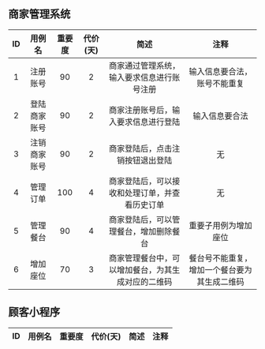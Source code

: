 ## 商家管理系统
|ID  |用例名  |重要度|代价(天)|简述                               |注释                    |
|:--:|:-----:|:---:|:-----:|:---------------------------------:|:---------------------:|
|1   |注册账号|90  |2      |商家通过管理系统，输入要求信息进行账号注册|输入信息要合法，账号不能重复|
|2   |登陆商家账号|90|2|商家注册账号后，输入要求信息进行登陆|输入信息要合法|
|3   |注销商家账号|90|2|商家登陆后，点击注销按钮退出登陆|无|
|4   |管理订单|100|4|商家登陆后，可以接收和处理订单，并查看历史订单|无|
|5   |管理餐台|90|4|商家登陆后，可以管理餐台，增加删除餐台|重要子用例为增加座位|
|6   |增加座位|70|3|商家管理餐台中，可以增加餐台，为其生成对应的二维码|餐台号不能重复，增加一个餐台要为其生成二维码|
## 顾客小程序
|ID  |用例名  |重要度|代价(天)|简述                               |注释                    |
|:--:|:-----:|:---:|:-----:|:---------------------------------:|:---------------------:|